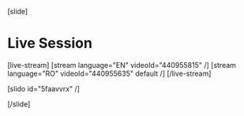 [slide]
# Live Session

[live-stream]
[stream language="EN" videoId="440955815"  /]
[stream language="RO" videoId="440955635" default /]
[/live-stream]

[slido id="5faavvrx" /]

[/slide]